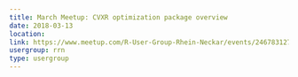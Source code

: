 ```yaml
---
title: March Meetup: CVXR optimization package overview
date: 2018-03-13
location: 
link: https://www.meetup.com/R-User-Group-Rhein-Neckar/events/246783127/
usergroup: rrn
type: usergroup
---
```

